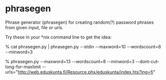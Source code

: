 phrasegen
=========

Phrase generator (phrasegen) for creating random(?) password phrases from given input, file or urls.

Try these in your *nix command line to get the idea:

  % cat phrasegen.py | phrasegen.py --stdin --maxword=10 --wordscount=8 --minword=3 

  % phrasegen.py --maxword=13 --wordscount=8 --minword=3 --dont-cut-long-for-maxlimit --urls="http://web.eduskunta.fi/Resource.phx/eduskunta/index.htx?lng=fi"



